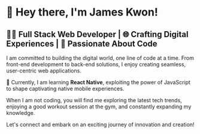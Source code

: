 # 👋 Hey there, I'm James Kwon!

## 👨‍💻 Full Stack Web Developer | 🌐 Crafting Digital Experiences | 🚀 Passionate About Code

I am committed to building the digital world, one line of code at a time. From front-end development to back-end solutions, I enjoy creating seamless, user-centric web applications.

🌟 Currently, I am learning **React Native**, exploiting the power of JavaScript to shape captivating native mobile experiences.

When I am not coding, you will find me exploring the latest tech trends, enjoying a good workout session at the gym, and constantly expanding my knowledge. 

Let's connect and embark on an exciting journey of innovation and creation!
